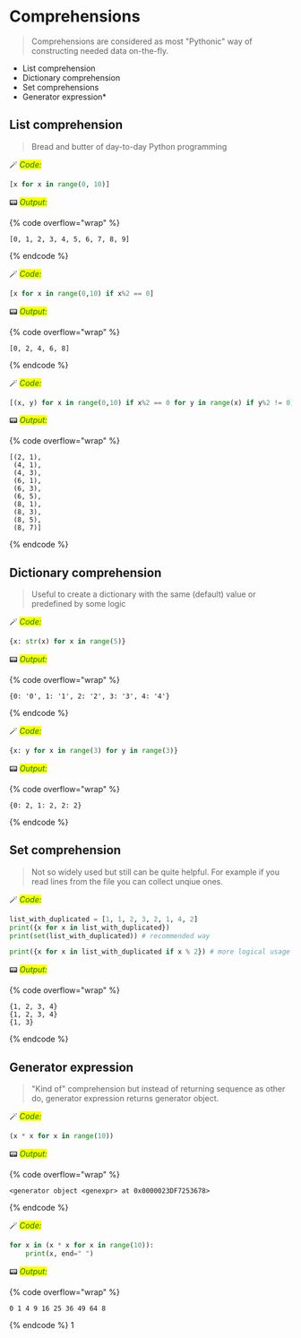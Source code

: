 # Comprehensions

> Comprehensions are considered as most "Pythonic" way of constructing needed data on-the-fly.


* List comprehension
* Dictionary comprehension
* Set comprehensions
* Generator expression\*

## List comprehension

> Bread and butter of day-to-day Python programming


🪄 _<mark style="color:green;">Code:</mark>_

```python
[x for x in range(0, 10)]
```




📟 _<mark style="color:green;">Output:</mark>_

{% code overflow="wrap" %}
```
[0, 1, 2, 3, 4, 5, 6, 7, 8, 9]
```
{% endcode %}

🪄 _<mark style="color:green;">Code:</mark>_

```python
[x for x in range(0,10) if x%2 == 0]
```




📟 _<mark style="color:green;">Output:</mark>_

{% code overflow="wrap" %}
```
[0, 2, 4, 6, 8]
```
{% endcode %}

🪄 _<mark style="color:green;">Code:</mark>_

```python
[(x, y) for x in range(0,10) if x%2 == 0 for y in range(x) if y%2 != 0]
```




📟 _<mark style="color:green;">Output:</mark>_

{% code overflow="wrap" %}
```
[(2, 1),
 (4, 1),
 (4, 3),
 (6, 1),
 (6, 3),
 (6, 5),
 (8, 1),
 (8, 3),
 (8, 5),
 (8, 7)]
```
{% endcode %}

## Dictionary comprehension

> Useful to create a dictionary with the same (default) value or predefined by some logic


🪄 _<mark style="color:green;">Code:</mark>_

```python
{x: str(x) for x in range(5)}
```




📟 _<mark style="color:green;">Output:</mark>_

{% code overflow="wrap" %}
```
{0: '0', 1: '1', 2: '2', 3: '3', 4: '4'}
```
{% endcode %}

🪄 _<mark style="color:green;">Code:</mark>_

```python
{x: y for x in range(3) for y in range(3)}
```




📟 _<mark style="color:green;">Output:</mark>_

{% code overflow="wrap" %}
```
{0: 2, 1: 2, 2: 2}
```
{% endcode %}

## Set comprehension

> Not so widely used but still can be quite helpful. For example if you read lines from the file you can collect unqiue ones.


🪄 _<mark style="color:green;">Code:</mark>_

```python
list_with_duplicated = [1, 1, 2, 3, 2, 1, 4, 2]
print({x for x in list_with_duplicated})
print(set(list_with_duplicated)) # recommended way

print({x for x in list_with_duplicated if x % 2}) # more logical usage
```

📟 _<mark style="color:green;">Output:</mark>_

{% code overflow="wrap" %}
```
{1, 2, 3, 4}
{1, 2, 3, 4}
{1, 3}
```
{% endcode %}

## Generator expression

> "Kind of" comprehension but instead of returning sequence as other do, generator expression returns generator object.


🪄 _<mark style="color:green;">Code:</mark>_

```python
(x * x for x in range(10))
```




📟 _<mark style="color:green;">Output:</mark>_

{% code overflow="wrap" %}
```
<generator object <genexpr> at 0x0000023DF7253678>
```
{% endcode %}

🪄 _<mark style="color:green;">Code:</mark>_

```python
for x in (x * x for x in range(10)):
    print(x, end=" ")
```

📟 _<mark style="color:green;">Output:</mark>_

{% code overflow="wrap" %}
```
0 1 4 9 16 25 36 49 64 8
```
{% endcode %}
1